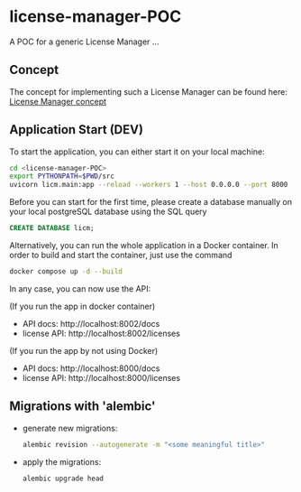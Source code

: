 # license-manager-POC
A POC for a generic License Manager ...

## Concept
The concept for implementing such a License Manager can be found here:
[License Manager concept](./docs/concept.md)

## Application Start (DEV)
To start the application, you can either start it on your local machine:
```sh
cd <license-manager-POC>
export PYTHONPATH=$PWD/src
uvicorn licm.main:app --reload --workers 1 --host 0.0.0.0 --port 8000
```
Before you can start for the first time, please create a database manually 
on your local postgreSQL database using the SQL query

```sql
CREATE DATABASE licm;
```

Alternatively, you can run the whole application in a Docker container. 
In order to build and start the container, just use the command

```sh
docker compose up -d --build
```

In any case, you can now use the API:

(If you run the app in docker container)
* API docs: http://localhost:8002/docs
* license API: http://localhost:8002/licenses

(If you run the app by not using Docker)
* API docs: http://localhost:8000/docs
* license API: http://localhost:8000/licenses

## Migrations with 'alembic'

* generate new migrations:
    ```sh
    alembic revision --autogenerate -m "<some meaningful title>"
    ```

* apply the migrations:
    ```sh
    alembic upgrade head
    ```
